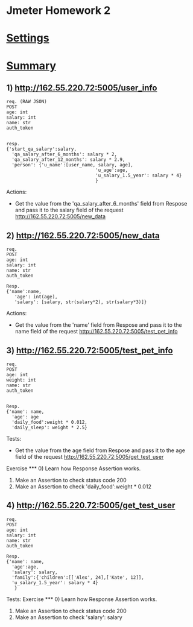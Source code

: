 # Jmeter Homework 2
# [Settings](https://github.com/MariaDash/Jmeter/blob/main/hw2.jmx)
# [Summary](https://github.com/MariaDash/Jmeter/blob/main/summary_hw2.csv)

## 1) http://162.55.220.72:5005/user_info
```
req. (RAW JSON)
POST
age: int
salary: int
name: str
auth_token


resp.
{'start_qa_salary':salary,
  'qa_salary_after_6_months': salary * 2,
  'qa_salary_after_12_months': salary * 2.9,
  'person': {'u_name':[user_name, salary, age],
                                 'u_age':age,
                                 'u_salary_1.5_year': salary * 4}
                                 }
```
Actions:
+ Get the value from the 'qa_salary_after_6_months' field from Respose and pass it to the salary field of the request http://162.55.220.72:5005/new_data


## 2) http://162.55.220.72:5005/new_data
```
req.
POST
age: int
salary: int
name: str
auth_token

Resp.
{'name':name,
   'age': int(age),
   'salary': [salary, str(salary*2), str(salary*3)]}
```
Actions:
+ Get the value from the 'name' field from Respose and pass it to the name field of the request http://162.55.220.72:5005/test_pet_info


## 3) http://162.55.220.72:5005/test_pet_info
```
req.
POST
age: int
weight: int
name: str
auth_token


Resp.
{'name': name,
  'age': age
  'daily_food':weight * 0.012,
  'daily_sleep': weight * 2.5}

```
Tests:
+ Get the value from the age field from Respose and pass it to the age field of the request http://162.55.220.72:5005/get_test_user


Exercise ***
0) Learn how Response Assertion works.
1) Make an Assertion to check status code 200
2) Make an Assertion to check 'daily_food':weight * 0.012



## 4) http://162.55.220.72:5005/get_test_user
```
req.
POST
age: int
salary: int
name: str
auth_token

Resp.
{'name': name,
  'age':age,
  'salary': salary,
  'family':{'children':[['Alex', 24],['Kate', 12]],
  'u_salary_1.5_year': salary * 4}
   }
```
Tests:
Exercise ***
0) Learn how Response Assertion works.
1) Make an Assertion to check status code 200
2) Make an Assertion to check 'salary': salary
